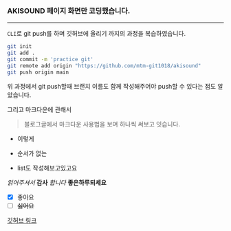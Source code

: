 ### AKISOUND 페이지 화면만 코딩했습니다.

---

`CLI`로 git push를 하며 깃허브에 올리기 까지의 과정을 복습하였습니다.

```bash
git init
git add .
git commit -m 'practice git'
git remote add origin "https://github.com/mtm-git1018/akisound"
git push origin main
```

위 과정에서 git push할때 브랜치 이름도 함께 작성해주어야 push할 수 있다는 점도 알았습니다.

그리고 마크다운에 관해서

> 블로그글에서
> 마크다운 사용법을 보며
> 하나씩 써보고 잇습니다.

- 이렇게

* 순서가 없는

- list도 작성해보고있고요

_읽어주셔서_ **감사** _합니다_
**좋은하루되세요**

- [x] 좋아요
- [ ] ~~싫어요~~

[깃허브 링크](https://github.com/mtm-git1018/akisound)

